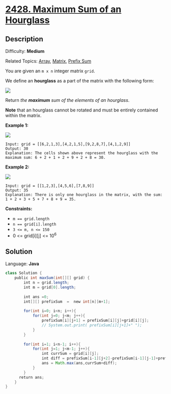# [2428\. Maximum Sum of an Hourglass](https://leetcode.com/problems/maximum-sum-of-an-hourglass/)

## Description

Difficulty: **Medium**  

Related Topics: [Array](https://leetcode.com/tag/array/), [Matrix](https://leetcode.com/tag/matrix/), [Prefix Sum](https://leetcode.com/tag/prefix-sum/)


You are given an `m x n` integer matrix `grid`.

We define an **hourglass** as a part of the matrix with the following form:

![](https://assets.leetcode.com/uploads/2022/08/21/img.jpg)

Return _the **maximum** sum of the elements of an hourglass_.

**Note** that an hourglass cannot be rotated and must be entirely contained within the matrix.

**Example 1:**

![](https://assets.leetcode.com/uploads/2022/08/21/1.jpg)

```
Input: grid = [[6,2,1,3],[4,2,1,5],[9,2,8,7],[4,1,2,9]]
Output: 30
Explanation: The cells shown above represent the hourglass with the maximum sum: 6 + 2 + 1 + 2 + 9 + 2 + 8 = 30.
```

**Example 2:**

![](https://assets.leetcode.com/uploads/2022/08/21/2.jpg)

```
Input: grid = [[1,2,3],[4,5,6],[7,8,9]]
Output: 35
Explanation: There is only one hourglass in the matrix, with the sum: 1 + 2 + 3 + 5 + 7 + 8 + 9 = 35.
```

**Constraints:**

*   `m == grid.length`
*   `n == grid[i].length`
*   `3 <= m, n <= 150`
*   0 <= grid[i][j] <= 10<sup>6</sup>


## Solution

Language: **Java**

```java
class Solution {
    public int maxSum(int[][] grid) {
        int n = grid.length;
        int m = grid[0].length;
        
        int ans =0;
        int[][] prefixSum  =  new int[n][m+1];
        
        for(int i=0; i<n; i++){
            for(int j=0; j<m; j++){
                prefixSum[i][j+1] = prefixSum[i][j]+grid[i][j];
                // System.out.print( prefixSum[i][j+1]+" ");
            }
        }
        
        for(int i=1; i<n-1; i++){
            for(int j=1; j<m-1; j++){
                int currSum = grid[i][j];
                int diff = prefixSum[i-1][j+2]-prefixSum[i-1][j-1]+prefixSum[i+1][j+2]-prefixSum[i+1][j-1];
                ans = Math.max(ans,currSum+diff);
            }
        }
      return ans;  
    }
}
```